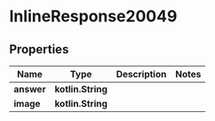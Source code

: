 
# InlineResponse20049

## Properties
Name | Type | Description | Notes
------------ | ------------- | ------------- | -------------
**answer** | **kotlin.String** |  | 
**image** | **kotlin.String** |  | 




